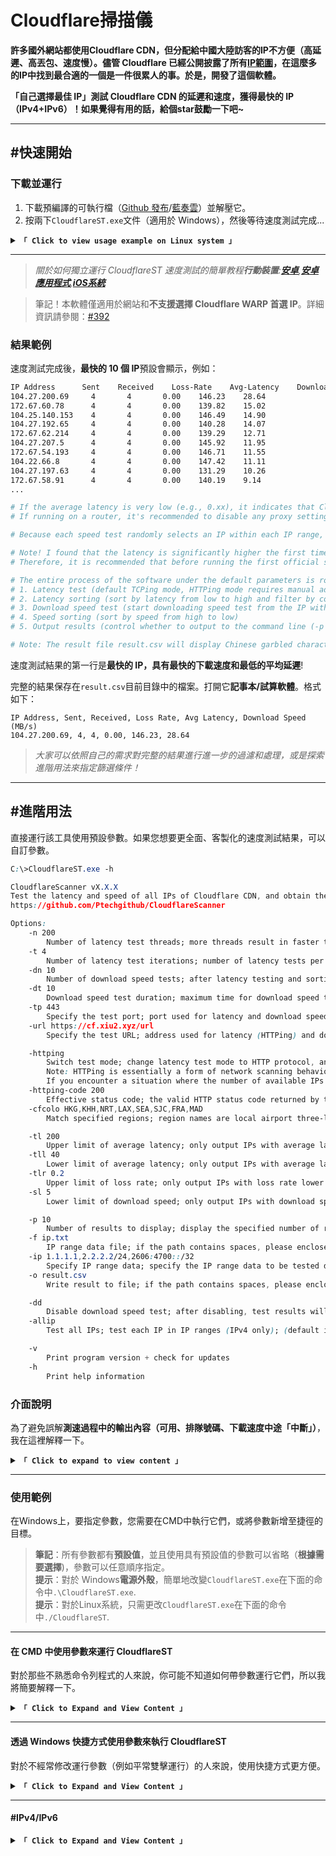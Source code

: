 # Cloudflare掃描儀

**許多國外網站都使用Cloudflare CDN，但分配給中國大陸訪客的IP不方便（高延遲、高丟包、速度慢）。儘管 Cloudflare 已經公開披露了所有[IP範圍](https://www.cloudflare.com/ips/)，在這麼多的IP中找到最合適的一個是一件很累人的事。於是，開發了這個軟體。**

**「自己選擇最佳 IP」測試 Cloudflare CDN 的延遲和速度，獲得最快的 IP（IPv4+IPv6）！如果覺得有用的話，給個star鼓勵一下吧~**

* * *

## #快速開始

### 下載並運行

1.  下載預編譯的可執行檔（[Github 發布](https://github.com/Ptechgithub/CloudflareScanner/releases)/[藍奏雲](https://pan.lanpw.com/b0742hkxe)）並解壓它。
2.  按兩下`CloudflareST.exe`文件（適用於 Windows），然後等待速度測試完成...

<details>
<summary><code><strong>「 Click to view usage example on Linux system 」</strong></code></summary>

* * *

以下命令僅用於演示目的。請拜訪[**發布**](https://github.com/Ptechgithub/CloudflareScanner/releases)檢查版本號碼和檔案名稱。

```yaml
# If this is your first time using, it's recommended to create a new folder (skip this step for future updates)
mkdir CloudflareST

# Enter the folder (for future updates, just repeat the following download and extraction commands from here)
cd CloudflareST

# Download the CloudflareST compressed file (replace [version number] and [file name] in the URL according to your needs)
wget -N https://github.com/Ptechgithub/CloudflareScanner/releases/download/v2.2.5/CloudflareST_linux_amd64.tar.gz
# If you're downloading in a Chinese network environment, consider using one of these mirrors for acceleration:
# wget -N https://download.scholar.rr.nu/XIU2/CloudflareScanner/releases/download/v2.2.5/CloudflareST_linux_amd64.tar.gz
# wget -N https://ghproxy.cc/https://github.com/Ptechgithub/CloudflareScanner/releases/download/v2.2.5/CloudflareST_linux_amd64.tar.gz
# wget -N https://ghproxy.net/https://github.com/Ptechgithub/CloudflareScanner/releases/download/v2.2.5/CloudflareST_linux_amd64.tar.gz
# wget -N https://gh-proxy.com/https://github.com/Ptechgithub/CloudflareScanner/releases/download/v2.2.5/CloudflareST_linux_amd64.tar.gz
# wget -N https://mirror.ghproxy.com/https://github.com/Ptechgithub/CloudflareScanner/releases/download/v2.2.5/CloudflareST_linux_amd64.tar.gz
# If the download fails, try removing the -N parameter (if it's for an update, remember to delete the old compressed file beforehand: rm CloudflareST_linux_amd64.tar.gz)

# Extract (no need to delete old files, they will be overwritten directly; replace the file name according to your needs)
tar -zxf CloudflareST_linux_amd64.tar.gz

# Grant execute permission
chmod +x CloudflareST

# Run (without parameters)
./CloudflareST

# Run (example with parameters)
./CloudflareST -dd -tll 90
```

> 如果**平均延遲非常低**（例如 0.xx），表示 CloudflareST 是**使用代理**在速度測試期間。請先停用代理軟體再進行測試。
> 如果運行在**路由器**，建議停用路由器內的任何代理設定（或從中排除 CloudflareST），否則速度測試結果可能會**不準確/無法使用**.

</details>

* * *

> _關於如何獨立運行 CloudflareST 速度測試的簡單教程**行動裝置**:**[安卓](https://github.com/Ptechgithub/CloudflareScanner/discussions/61)**,**[安卓應用程式](https://github.com/xianshenglu/cloudflare-ip-tester-app)**,**[iOS系統](https://github.com/Ptechgithub/CloudflareScanner/discussions/321)**_

> 筆記！本軟體僅適用於網站和**不支援選擇 Cloudflare WARP 首選 IP**。詳細資訊請參閱：[#392](https://github.com/Ptechgithub/CloudflareScanner/discussions/392)

### 結果範例

速度測試完成後，**最快的 10 個 IP**預設會顯示，例如：

```bash
IP Address      Sent    Received    Loss-Rate    Avg-Latency    Download Speed (MB/s)
104.27.200.69     4       4       0.00    146.23    28.64
172.67.60.78      4       4       0.00    139.82    15.02
104.25.140.153    4       4       0.00    146.49    14.90
104.27.192.65     4       4       0.00    140.28    14.07
172.67.62.214     4       4       0.00    139.29    12.71
104.27.207.5      4       4       0.00    145.92    11.95
172.67.54.193     4       4       0.00    146.71    11.55
104.22.66.8       4       4       0.00    147.42    11.11
104.27.197.63     4       4       0.00    131.29    10.26
172.67.58.91      4       4       0.00    140.19    9.14
...

# If the average latency is very low (e.g., 0.xx), it indicates that CloudflareST is using a proxy during the speed test. Please disable the proxy software before testing again.
# If running on a router, it's recommended to disable any proxy settings within the router (or exclude CloudflareST from them), otherwise the speed test results may be inaccurate/unusable.

# Because each speed test randomly selects an IP within each IP range, the results of each test cannot be the same, which is normal!

# Note! I found that the latency is significantly higher the first time I run the test after booting up my computer (the same with manual TCPing). Subsequent tests are normal.
# Therefore, it is recommended that before running the first official speed test after booting up, randomly test a few IPs (you don't need to wait for the latency test to complete, just close it as soon as the progress bar moves).

# The entire process of the software under the default parameters is roughly as follows:
# 1. Latency test (default TCPing mode, HTTPing mode requires manual addition of parameters)
# 2. Latency sorting (sort by latency from low to high and filter by conditions; different loss rates will be sorted separately, so there may be some IPs with low latency but high loss rate sorted to the end)
# 3. Download speed test (start downloading speed test from the IP with the lowest latency in sequence, and stop after testing 10 IPs by default)
# 4. Speed sorting (sort by speed from high to low)
# 5. Output results (control whether to output to the command line (-p 0) or to a file (-o ""))

# Note: The result file result.csv will display Chinese garbled characters when opened with Microsoft Excel, which is normal. It displays normally in other spreadsheet software/notepad.
```

速度測試結果的第一行是**最快的 IP，具有最快的下載速度和最低的平均延遲**!

完整的結果保存在`result.csv`目前目錄中的檔案。打開它**記事本/試算軟體**。格式如下：

    IP Address, Sent, Received, Loss Rate, Avg Latency, Download Speed (MB/s)
    104.27.200.69, 4, 4, 0.00, 146.23, 28.64

> _大家可以依照自己的需求對完整的結果進行進一步的過濾和處理，或是探索進階用法來指定篩選條件！_

* * *

## #進階用法

直接運行該工具使用預設參數。如果您想要更全面、客製化的速度測試結果，可以自訂參數。

```css
C:\>CloudflareST.exe -h

CloudflareScanner vX.X.X
Test the latency and speed of all IPs of Cloudflare CDN, and obtain the fastest IP (IPv4+IPv6)!
https://github.com/Ptechgithub/CloudflareScanner

Options:
    -n 200
        Number of latency test threads; more threads result in faster testing, but devices with weak performance (e.g., routers) should not set it too high; (default is 200, maximum is 1000)
    -t 4
        Number of latency test iterations; number of latency tests per single IP; (default is 4 times)
    -dn 10
        Number of download speed tests; after latency testing and sorting, the number of IPs to be speed tested from the lowest latency; (default is 10)
    -dt 10
        Download speed test duration; maximum time for download speed test per single IP, cannot be too short; (default is 10 seconds)
    -tp 443
        Specify the test port; port used for latency and download speed tests; (default is port 443)
    -url https://cf.xiu2.xyz/url
        Specify the test URL; address used for latency (HTTPing) and download speed tests, default address is not guaranteed to be available, self-hosting is recommended;

    -httping
        Switch test mode; change latency test mode to HTTP protocol, and set the test address to the one specified by [-url] parameter; (default is TCPing)
        Note: HTTPing is essentially a form of network scanning behavior, so if you're running it on a server, you need to reduce concurrency (-n), otherwise some strict vendors may suspend service.
        If you encounter a situation where the number of available IPs for HTTPing decreases over time or even becomes 0, but then recovers after a while, it may also be because the operator or Cloudflare CDN thinks you are performing network scanning and triggers a temporary restriction mechanism, so it will recover after a while. It is recommended to reduce concurrency (-n) to reduce the occurrence of this situation.
    -httping-code 200
        Effective status code; the valid HTTP status code returned by the web page during HTTPing latency test, only one; (default is 200 301 302)
    -cfcolo HKG,KHH,NRT,LAX,SEA,SJC,FRA,MAD
        Match specified regions; region names are local airport three-letter codes, separated by commas, lowercase, support Cloudflare, AWS CloudFront, only available in HTTPing mode; (default is all regions)

    -tl 200
        Upper limit of average latency; only output IPs with average latency lower than the specified value, upper and lower limit conditions can be used together; (default is 9999 ms)
    -tll 40
        Lower limit of average latency; only output IPs with average latency higher than the specified value; (default is 0 ms)
    -tlr 0.2
        Upper limit of loss rate; only output IPs with loss rate lower than/equal to the specified value, range is 0.00~1.00, 0 filters out any IP with loss; (default is 1.00)
    -sl 5
        Lower limit of download speed; only output IPs with download speed higher than the specified value, testing will stop after reaching the specified number [-dn]; (default is 0.00 MB/s)

    -p 10
        Number of results to display; display the specified number of results directly after testing, 0 will exit without displaying results; (default is 10)
    -f ip.txt
        IP range data file; if the path contains spaces, please enclose it in quotes; support other CDN IP ranges; (default is ip.txt)
    -ip 1.1.1.1,2.2.2.2/24,2606:4700::/32
        Specify IP range data; specify the IP range data to be tested directly through parameters, separated by commas; (default is empty)
    -o result.csv
        Write result to file; if the path contains spaces, please enclose it in quotes; empty value will not write to file [-o ""]; (default is result.csv)

    -dd
        Disable download speed test; after disabling, test results will be sorted by latency (default is sorted by download speed); (default is enabled)
    -allip
        Test all IPs; test each IP in IP ranges (IPv4 only); (default is randomly test one IP per /24 range)

    -v
        Print program version + check for updates
    -h
        Print help information
```

### 介面說明

為了避免誤解**測速過程中的輸出內容（可用、排隊號碼、下載速度中途「中斷」）**，我在這裡解釋一下。

<details>
<summary><code><strong>「 Click to expand to view content 」</strong></code></summary>

* * *

> 範例添加了常用參數，分別是：`-ttl 40 -tl 150 -sl 1 -dn 5`，最終輸出結果如下：

```bash
# XIU2/CloudflareScanner vX.X.X

Delay testing started (mode: TCP, port: 443, range: 40 ~ 150 ms, loss: 1.00)
321 / 321 [----------------------------------------------------------------------------------] Available: 30
Download speed testing started (lower limit: 1.00 MB/s, quantity: 5, queue: 10)
3 / 5 [---------------------------------------------------------↗---------------------------]
IP Address        Sent    Received    Loss Rate    Avg Latency    Download Speed (MB/s)
XXX.XXX.XXX.XXX   4       4           0.00         83.32          3.66
XXX.XXX.XXX.XXX   4       4           0.00         107.81         2.49
XXX.XXX.XXX.XXX   4       3           0.25         149.59         1.04

Complete test results have been written to the result.csv file, which can be viewed using Notepad/spreadsheet software.
Press Enter or Ctrl+C to exit.
```

* * *

> 對於那些剛接觸 CloudflareST 的人來說，他們可能會感到困惑：**“原本有30個可用IP用於延遲測試，為什麼現在只剩下3個了？”**下載速度測試中的佇列是什麼意思？我也需要排隊等待下載速度測試嗎？

CloudflareST 首先進行延遲測試。在此過程中，右側進度條會顯示即時可用IP數量（`Available: 30`）。但請注意，此可用數字指的是**已通過測試且未逾時的 IP 數量**，無論延遲上限和下限或丟包情況如何。時延測試完成後，由於規定了時延上下限和丟包的具體條件，因此只需`10`過濾後保留IP（表示下載速度測試隊列為`10`).

在上面的例子中，從`321`僅 IP`30`IP 通過了延遲測試，沒有逾時。然後，根據延遲上下限進行過濾後（`40 ~ 150 ms`）和丟包限制，僅`10`符合要求的 IP 保留。如果您停用下載速度測試`-dd`，那麼這些`10`IP將直接輸出。但本例中並沒有停用下載速度測試，因此軟體會繼續對這些進行下載速度測試。`10`IP（`Queue: 10`).

> 由於下載速度測試是單線程的，並且是逐個依次測試IP，因此等待下載速度測試的IP數量稱為`Queue`.

* * *

> 您可能已經註意到，**即使您指定查找 5 個符合下載速度條件的 IP，為什麼該過程「終止」只有 3 個？**

在下載速度測試進度條中，`3 / 5`表明`3`滿足下載速度下限條件（即下載速度超過`1 MB/s`）已被發現，同時`5`表示您請求尋找`5`滿足此條件的 IP（`-dn 5`).

> 此外，請注意，如果您指定`-dn`大於下載速度測試佇列，例如，如果只有`4`延遲測試後保留 IP，然後是後面的數字`/`在下載速度測試進度條中將會`4`，就像下載速度測試隊列一樣，而不是`5`你指定了`-dn`.

測試完這些的下載速度後`10`僅 IP`3`發現IP下載速度超過`1 MB/s`，而剩餘的`7`IP 不符合標準。

因此，並不是這樣的`“the test terminates every time without reaching 5”`，而是對所有 IP 進行下載速度測試，但僅`3`符合標準。

* * *

如果您不想遇到測試完所有IP後只有少數IP符合條件的情況，您可以**降低下載速度上限參數`-sl`**或將其刪除。

因為只要`-sl`指定參數後，測試將繼續，直到`-dn`數量（預設10個IP）已達到，或測試所有IP。去除`-sl`並添加`-dn 20`參數只會測試延遲最低的前 20 個 IP 的延遲，然後停止，以節省時間。

* * *

此外，如果佇列中的所有 IP 都已進行下載速度測試，但沒有一個符合下載速度標準，則**直接輸出佇列中所有IP的下載速度測試結果**。這樣，您就可以看到這些 IP 的下載速度並了解它們的表現。然後，**嘗試降低`-sl`適當地再試一次**.

同樣，關於延遲測試，這兩個值`Available: 30`和`Queue: 10`還可以幫助您確定您設定的延遲條件是否過於嚴格。如果你有很多可用的IP，但經過過濾條件後，只剩下2個或3個，那麼很明顯你需要**降低預期的延遲/丟包情況**.

這兩種機制，其中一種通知您**延遲和丟包情況**，另一個關於**下載速度條件**，幫助您確定您的設定是否合適。

</details>

* * *

### 使用範例

在Windows上，要指定參數，您需要在CMD中執行它們，或將參數新增至捷徑的目標。

> **筆記**：所有參數都有**預設值**，並且使用具有預設值的參數可以省略（**根據需要選擇**)，參數可以任意順序指定。  
> **提示**：對於 Windows**電源外殼**，簡單地改變`CloudflareST.exe`在下面的命令中`.\CloudflareST.exe`.  
> **提示**：對於Linux系統，只需更改`CloudflareST.exe`在下面的命令中`./CloudflareST`.

* * *

#### 在 CMD 中使用參數來運行 CloudflareST

對於那些不熟悉命令列程式的人來說，你可能不知道如何帶參數運行它們，所以我將簡要解釋一下。

<details>
<summary><code><strong>「 Click to Expand and View Content 」</strong></code></summary>

* * *

許多人在運行 CloudflareST 時遇到錯誤**絕對路徑**在命令中。這是因為預設`-f ip.txt`參數使用的是相對路徑，所以需要指定絕對路徑`ip.txt`。但是，這可能很麻煩，因此建議使用以下命令在其程式目錄中執行 CloudflareST**相對路徑**:

**方法一**:

1.  開啟CloudflareST所在目錄。
2.  右鍵單擊空白處並選擇**\[在這裡打開命令視窗]**從上下文選單中按<kbd>Shift + 右鍵單擊</kbd>，這將使用目前目錄開啟 CMD。
3.  輸入帶有參數的命令，例如：`CloudflareST.exe -tll 50 -tl 200`運行程式。

**方法2**:

1.  開啟CloudflareST所在目錄。
2.  直接輸入`cmd`在資料夾的網址列中輸入並按 Enter 鍵，以目前目錄開啟 CMD。
3.  輸入帶有參數的命令，例如：`CloudflareST.exe -tll 50 -tl 200`運行程式。

> 當然，你也可以開啟任意CMD窗口，然後輸入以下指令`cd /d "D:\Program Files\CloudflareST"`進入程序目錄。

> **提示**: 如果你正在使用**電源外殼**，簡單地改變`CloudflareST.exe`在命令中`.\CloudflareST.exe`.

</details>

* * *

#### 透過 Windows 快捷方式使用參數來執行 CloudflareST

對於不經常修改運行參數（例如平常雙擊運行）的人來說，使用快捷方式更方便。

<details>
<summary><code><strong>「 Click to Expand and View Content 」</strong></code></summary>

* * *

右鍵單擊`CloudflareST.exe`文件 -**\[建立快捷方式]**，然後右鍵單擊創建的快捷方式 -**\[特性]**，並修改其**目標**:

```bash
# If you don't want to output a result file, please add -o " ", where the quotes contain a space (omitting the space will cause this parameter to be omitted).
D:\ABC\CloudflareST\CloudflareST.exe -n 500 -t 4 -dn 20 -dt 5 -o " "

# If the file path contains quotes, then the startup parameters need to be placed outside the quotes. Remember to have a space between the quotes and the -.
"D:\Program Files\CloudflareST\CloudflareST.exe" -n 500 -t 4 -dn 20 -dt 5 -o " "

# Note! The starting location of the shortcut cannot be empty, otherwise, it will not find the ip.txt file due to the absolute path.
```

</details>

* * *

#### #IPv4/IPv6

<details>
<summary><code><strong>「 Click to Expand and View Content 」</strong></code></summary>

* * *

```bash
# Specify the built-in IPv4 data file to test these IPv4 addresses (the -f parameter defaults to ip.txt, so it can be omitted)
CloudflareST.exe -f ip.txt

# Specify the built-in IPv6 data file to test these IPv6 addresses
# Additionally, starting from version 2.1.0, CloudflareST supports testing IPv4+IPv6 addresses together and removes the -ipv6 parameter. Therefore, one file can contain both IPv4+IPv6 addresses.
CloudflareST.exe -f ipv6.txt

# You can also directly specify the IPs to be tested through parameters
CloudflareST.exe -ip 1.1.1.1,2606:4700::/32
```

測試 IPv6 時，您可能會注意到每次測試的數量都不同。原因解釋如下：[#120](https://github.com/Ptechgithub/CloudflareScanner/issues/120)  
因為 IPv6 位址太多（數十億），絕大多數 IP 範圍都沒有使用，所以我只掃描了一部分可用的 IPv6 範圍並將其寫入`ipv6.txt` file. If you're interested, you can scan and modify them yourself. The ASN data source is from: [bgp.he.net](https://bgp.he.net/AS13335#_prefixes6)

* * *

#### #HTTP處理

<details>
<summary><code><strong>「 Click to Expand and View Content 」</strong></code></summary>

* * *

目前有兩種延遲測試模式，**TCP協定和HTTP協定**.  
TCP協定速度更快，消耗的資源更少，超時時間為1秒，這是預設模式。  
HTTP協定適合快速測試某個網域是否指向某個IP以及是否可以存取。超時設定為 2 秒。  
對於同一個IP，各個協定所得到的時延一般都遵循這樣的順序：**ICMP &lt; TCP &lt; HTTP**，HTTP 對網路波動（例如丟包）更為敏感。

> 注意：HTTPing 本質上是一種形式**網路掃描**行為。因此，如果您在伺服器上運行它，您需要**減少並行**(`-n`），否則，您可能會被一些嚴格的提供者暫停。如果您遇到 HTTPing 過程中可用 IP 數量減少，甚至變成 0，但過一段時間又恢復的情況，可能是由於**臨時限制機制**由 ISP 或 Cloudflare CDN 觸發，將您的活動視為網路掃描。在這種情況下，通常會在一段時間後恢復。建議**減少並行**(`-n`）以減少此類情況的發生。

> 此外，該軟體的 HTTPing 僅檢索**回應頭**並且不檢索正文內容（意味著URL檔案大小不會影響HTTPing測試，但如果您還想進行下載速度測試，則需要一個大檔案）。它類似於curl -i 功能。

```bash
# Simply add the -httping parameter to switch to HTTP protocol latency testing mode
CloudflareST.exe -httping

# The software determines availability based on the effective HTTP status code returned when accessing the webpage (of course, timeouts are also counted). By default, the software considers 200, 301, and 302 HTTP status codes as valid. You can manually specify the HTTP status code you consider valid, but only one can be specified (you need to confirm in advance which status code the test address will return under normal circumstances).
CloudflareST.exe -httping -httping-code 200

# Use the -url parameter to specify the HTTPing test address (it can be any webpage URL, not limited to specific file addresses)
CloudflareST.exe -httping -url https://cf.xiu2.xyz/url
# If you want to HTTPing test other websites/CDNs, specify an address that uses that website/CDN (because the software defaults to Cloudflare's address, it can only be used to test Cloudflare's IPs)

# Note: If the test address is using the HTTP protocol, remember to add -tp 80 (this parameter will affect the port used during latency testing/download speed testing)
# Similarly, if you want to test port 80, you also need to add the -url parameter to specify an address with the http:// protocol (and this address should not be forcibly redirected to HTTPS). If it is a port other than 80 or 443, you need to make sure that the download speed test address supports access through that port.
CloudflareST.exe -httping -tp 80 -url http://cdn.cloudflare.steamstatic.com/steam/apps/5952/movie_max.webm
```

</details>

* * *

#### #符合指定地區(colo 機場三字碼)

<details>
<summary><code><strong>「 点击展开 查看内容 」</strong></code></summary>

* * *

```bash
# 该功能支持 Cloudflare CDN、AWS CloudFront CDN，且这两个 CDN 的机场三字码是通用的
# 注意：如果你要用于筛选 AWS CloudFront CDN 地区，那么要通过 -url 参数指定一个使用该 CDN 的地址（因为软件默认地址是 Cloudflare 的）

# 指定地区名后，延迟测速后得到的结果就都是指定地区的 IP 了（也可以继续进行下载测速）
# 节点地区名为当地 机场三字码，指定多个时用英文逗号分隔，v2.2.3 版本后支持小写

CloudflareST.exe -cfcolo HKG,KHH,NRT,LAX,SEA,SJC,FRA,MAD

# 注意，该参数只有在 HTTPing 延迟测速模式下才可用（因为要访问网页来获得）
```

> 兩個 CDN 機場三字碼通用，因此各地區名可見：<https://www.cloudflarestatus.com/>

</details>

* * *

#### #文件相對/絕對路徑

<details>
<summary><code><strong>「 点击展开 查看内容 」</strong></code></summary>

* * *

```bash
# 指定 IPv4 数据文件，不显示结果直接退出，输出结果到文件（-p 值为 0）
CloudflareST.exe -f 1.txt -p 0 -dd

# 指定 IPv4 数据文件，不输出结果到文件，直接显示结果（-p 值为 10 条，-o 值为空但引号不能少）
CloudflareST.exe -f 2.txt -o "" -p 10 -dd

# 指定 IPv4 数据文件 及 输出结果到文件（相对路径，即当前目录下，如含空格请加上引号）
CloudflareST.exe -f 3.txt -o result.txt -dd


# 指定 IPv4 数据文件 及 输出结果到文件（相对路径，即当前目录内的 abc 文件夹下，如含空格请加上引号）
# Linux（CloudflareST 程序所在目录内的 abc 文件夹下）
./CloudflareST -f abc/3.txt -o abc/result.txt -dd

# Windows（注意是反斜杠）
CloudflareST.exe -f abc\3.txt -o abc\result.txt -dd


# 指定 IPv4 数据文件 及 输出结果到文件（绝对路径，即 C:\abc\ 目录下，如含空格请加上引号）
# Linux（/abc/ 目录下）
./CloudflareST -f /abc/4.txt -o /abc/result.csv -dd

# Windows（注意是反斜杠）
CloudflareST.exe -f C:\abc\4.txt -o C:\abc\result.csv -dd


# 如果要以【绝对路径】运行 CloudflareST，那么 -f / -o 参数中的文件名也必须是【绝对路径】，否则会报错找不到文件！
# Linux（/abc/ 目录下）
/abc/CloudflareST -f /abc/4.txt -o /abc/result.csv -dd

# Windows（注意是反斜杠）
C:\abc\CloudflareST.exe -f C:\abc\4.txt -o C:\abc\result.csv -dd
```

</details>

* * *

#### #測速其他端口

<details>
<summary><code><strong>「 点击展开 查看内容 」</strong></code></summary>

* * *

```bash
# 如果你想要测速非默认 443 的其他端口，则需要通过 -tp 参数指定（该参数会影响 延迟测速/下载测速 时使用的端口）

# 如果要延迟测速 80 端口+下载测速（如果 -dd 禁用了下载测速则不需要），那么还需要指定 http:// 协议的下载测速地址才行（且该地址不会强制重定向至 HTTPS，因为那样就变成 443 端口了）
CloudflareST.exe -tp 80 -url http://cdn.cloudflare.steamstatic.com/steam/apps/5952/movie_max.webm

# 如果是非 80 443 的其他端口，那么需要确定你使用的下载测速地址是否支持通过该非标端口访问。
```

</details>

* * *

#### #自訂測速地址

<details>
<summary><code><strong>「 点击展开 查看内容 」</strong></code></summary>

* * *

```bash
# 该参数适用于下载测速 及 HTTP 协议的延迟测速，对于后者该地址可以是任意网页 URL（不局限于具体文件地址）

# 地址要求：可以直接下载、文件大小超过 200MB、用的是 Cloudflare CDN
CloudflareST.exe -url https://cf.xiu2.xyz/url

# 注意：如果测速地址为 HTTP 协议（该地址不能强制重定向至 HTTPS），记得加上 -tp 80（这个参数会影响 延迟测速/下载测速 时使用的端口），如果是非 80 443 端口，那么需要确定下载测速地址是否支持通过该端口访问。
CloudflareST.exe -tp 80 -url http://cdn.cloudflare.steamstatic.com/steam/apps/5952/movie_max.webm
```

</details>

* * *

#### #自訂測速條件（指定 延遲/丟包/下載速度 的目標範圍）

<details>
<summary><code><strong>「 点击展开 查看内容 」</strong></code></summary>

* * *

> 注意：延遲測速進度條右邊的**可用數量**，僅指延遲測速過程中**未超時的 IP 數量**，和延遲上下限條件無關。

-   僅指定**[平均延遲上限]**條件

```bash
# 平均延迟上限：200 ms，下载速度下限：0 MB/s
# 即找到平均延迟低于 200 ms 的 IP，然后再按延迟从低到高进行 10 次下载测速
CloudflareST.exe -tl 200
```

> 如果**沒有找到一個滿足延遲**條件的 IP，那麼不會輸出任何內容。

* * *

-   僅指定**[平均延遲上限]**條件，且**只延遲測速，不下載測速**

```bash
# 平均延迟上限：200 ms，下载速度下限：0 MB/s，数量：不知道多少 个
# 即只输出低于 200ms 的 IP，且不再下载测速（因为不再下载测速，所以 -dn 参数就无效了）
CloudflareST.exe -tl 200 -dd
```

-   僅指定**[丟包幾率上限]**條件

```bash
# 丢包几率上限：0.25
# 即找到丢包率低于等于 0.25 的 IP，范围 0.00~1.00，如果 -tlr 0 则代表过滤掉任何丢包的 IP
CloudflareST.exe -tlr 0.25
```

* * *

-   僅指定**[下載速度下限]**條件

```bash
# 平均延迟上限：9999 ms，下载速度下限：5 MB/s，数量：10 个（可选）
# 即需要找到 10 个平均延迟低于 9999 ms 且下载速度高于 5 MB/s 的 IP 才会停止测速
CloudflareST.exe -sl 5 -dn 10
```

> 如果**沒有找到一個滿足速度**條件的 IP，那麼會**忽略條件輸出所有 IP 測速結果**（方便你下次測速時調整條件）。

> 沒有指定平均延遲上限時，如果一直**湊不夠**滿足條件的 IP 數量，就會**一直測速**下去。  
> 所以建議**同時指定[下載速度下限]+[平均延遲上限]**，這樣測速到指定延遲上限還沒湊夠數量，就會終止測速。

* * *

-   同時指定**[平均延遲上限]+[下載速度下限]**條件

```bash
# 平均延迟上限、下载速度下限均支持小数（如 -sl 0.5）
# 平均延迟上限：200 ms，下载速度下限：5.6 MB/s，数量：10 个（可选）
# 即需要找到 10 个平均延迟低于 200 ms 且下载速度高于 5 .6MB/s 的 IP 才会停止测速
CloudflareST.exe -tl 200 -sl 5.6 -dn 10
```

> 如果**沒有找到一個滿足延遲**條件的 IP，那麼不會輸出任何內容。  
> 如果**沒有找到一個滿足速度**條件的 IP，那麼就會忽略條件輸出所有 IP 測速結果（方便你下次測速時調整條件）。  
> 所以建議先不指定條件測速一遍，看看平均延遲和下載速度大概在什麼範圍，避免指定條件**過低/過高**！

> 因為 Cloudflare 公開的 IP 段是**回源 IP+任播 IP**，而**回源 IP**是無法使用的，所以下載測速是 0.00。  
> 運行時可以加上`-sl 0.01`（下載速度下限），過濾掉**回源 IP**（下載測速低於 0.01MB/s 的結果）。

</details>

* * *

#### #單獨對一個或多個 IP 測速

<details>
<summary><code><strong>「 点击展开 查看内容 」</strong></code></summary>

* * *

**方式 一**：
直接透過參數指定要測速的 IP 段資料。

```bash
# 先进入 CloudflareST 所在目录，然后运行：
# Windows 系统（在 CMD 中运行）
CloudflareST.exe -ip 1.1.1.1,2.2.2.2/24,2606:4700::/32

# Linux 系统
./CloudflareST -ip 1.1.1.1,2.2.2.2/24,2606:4700::/32
```

* * *

**方式 二**：
或把這些 IP 依下列格式寫入到任意文字檔中，例如：`1.txt`

    1.1.1.1
    1.1.1.200
    1.0.0.1/24
    2606:4700::/32

> 單一 IP 的話可以省略`/32`子網路遮罩了（即`1.1.1.1`等同於`1.1.1.1/32`）。  
> 子網路遮罩`/24`指的是這個 IP 最後一段，即`1.0.0.1~1.0.0.255`。

然後執行 CloudflareST 時加上啟動參數`-f 1.txt`來指定 IP 段資料檔。

```bash
# 先进入 CloudflareST 所在目录，然后运行：
# Windows 系统（在 CMD 中运行）
CloudflareST.exe -f 1.txt

# Linux 系统
./CloudflareST -f 1.txt

# 对于 1.0.0.1/24 这样的 IP 段只会随机最后一段（1.0.0.1~255），如果要测速该 IP 段中的所有 IP，请加上 -allip 参数。
```

</details>

* * *

#### #一勞永逸加速所有使用 Cloudflare CDN 的網站（不需要再一個個新增網域到 Hosts 了）

我以前說過，開發該軟體專案的目的就是為了透過**改變 Hosts 的方式來加速訪問使用 Cloudflare CDN 的網站**。

但就如[**#8**](https://github.com/Ptechgithub/CloudflareScanner/issues/8)所說，一個個添加網域到 Hosts 實在**太麻煩**了，於是我就找到了個**一勞永逸**的辦法！可以看這個[**還在一個個加入 Hosts？完美本地加速所有使用 Cloudflare CDN 的網站方法來了！**](https://github.com/Ptechgithub/CloudflareScanner/discussions/71)和另一個[依賴本機 DNS 服務來修改網域解析 IP 為自選 IP](https://github.com/Ptechgithub/CloudflareScanner/discussions/317)的教程。

* * *

## 手動編譯

<details>
<summary><code><strong>「 Click to expand to view content 」</strong></code></summary>

* * *

為了方便，我是在編譯的時候將版本號寫入程式碼中的 version 變量，因此你手動編譯時，需要像下面這樣在`go build`命令後面加上`-ldflags`參數來指定版本號：

```bash
go build -ldflags "-s -w -X main.version=v2.3.3"
# 在 CloudflareScanner 目录中通过命令行（例如 CMD、Bat 脚本）运行该命令，即可编译一个可在和当前设备同样系统、位数、架构的环境下运行的二进制程序（Go 会自动检测你的系统位数、架构）且版本号为 v2.3.3
```

如果想要在 Windows 64位元系統下編譯**其他系統、架構、位數**，那麼需要指定**GOOS**和**GOARCH**變數。

例如在 Windows 系統下編譯一個適用於**Linux 系統 amd 架構 64 位元**的二進位程式：

```bat
SET GOOS=linux
SET GOARCH=amd64
go build -ldflags "-s -w -X main.version=v2.3.3"
```

例如在 Linux 系統下編譯一個適用於**Windows 系統 amd 架構 32 位**的二進位程式：

```bash
GOOS=windows
GOARCH=386
go build -ldflags "-s -w -X main.version=v2.3.3"
```

> 可以運行`go tool dist list`來查看目前 Go 版本支援編譯哪些組合。

* * *

當然，為了方便批次編譯，我會專門指定一個變數為版本號，後續編譯直接呼叫該版本號變數即可。  
同時，批次編譯的話，還需要分開到不同資料夾才行（或檔案名稱不同），需要加上`-o`參數指定。

```bat
:: Windows 系统下是这样：
SET version=v2.3.3
SET GOOS=linux
SET GOARCH=amd64
go build -o Releases\CloudflareST_linux_amd64\CloudflareST -ldflags "-s -w -X main.version=%version%"
```

```bash
# Linux 系统下是这样：
version=v2.3.3
GOOS=windows
GOARCH=386
go build -o Releases/CloudflareST_windows_386/CloudflareST.exe -ldflags "-s -w -X main.version=${version}"
```

</details>

* * *

## 執照

GPL-3.0 授權。

